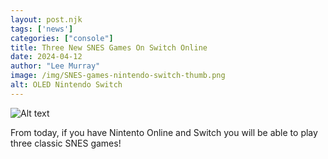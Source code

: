 ```yaml
---
layout: post.njk 
tags: ['news']
categories: ["console"]
title: Three New SNES Games On Switch Online
date: 2024-04-12
author: "Lee Murray"
image: /img/SNES-games-nintendo-switch-thumb.png
alt: OLED Nintendo Switch
---
```


![Alt text](/img/SNES-games-nintendo-switch.png "a title")

From today, if you have Nintento Online and Switch you will be able to play three classic SNES games!